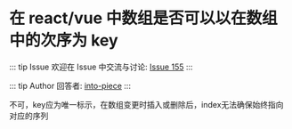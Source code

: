 # 在 react/vue 中数组是否可以以在数组中的次序为 key



::: tip Issue 
 欢迎在 Issue 中交流与讨论: [Issue 155](https://github.com/shfshanyue/Daily-Question/issues/155) 
:::

::: tip Author 
回答者: [into-piece](https://github.com/into-piece) 
:::

不可，key应为唯一标示，在数组变更时插入或删除后，index无法确保始终指向对应的序列
